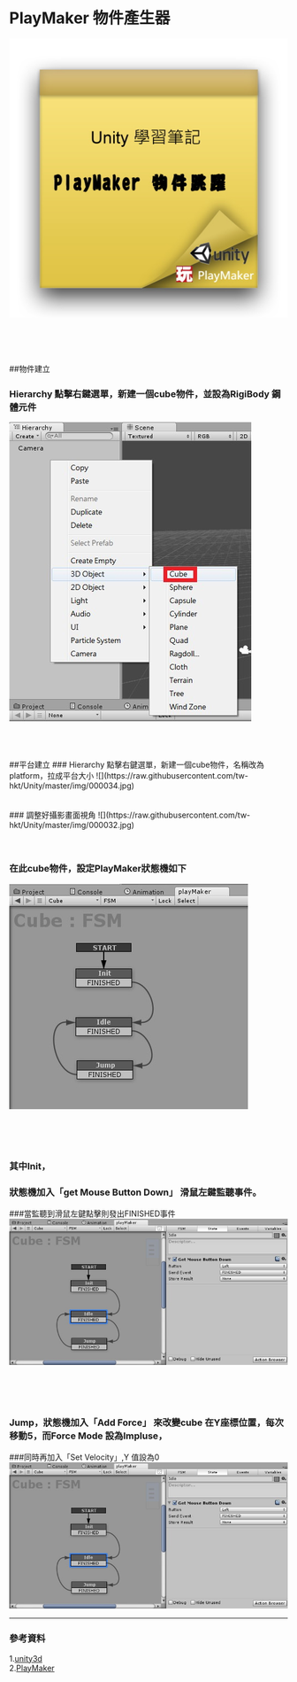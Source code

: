 # PlayMaker 物件產生器

![](https://raw.githubusercontent.com/tw-hkt/Unity/master/img/000031.jpg)

</br>
</br>
</br>

##物件建立
### Hierarchy 點擊右鍵選單，新建一個cube物件，並設為RigiBody 鋼體元件
![](https://raw.githubusercontent.com/tw-hkt/Unity/master/img/000029.jpg)

</br>
</br>
</br>
##平台建立
### Hierarchy 點擊右鍵選單，新建一個cube物件，名稱改為platform，拉成平台大小
![](https://raw.githubusercontent.com/tw-hkt/Unity/master/img/000034.jpg)

</br>
</br>
</br>
### 調整好攝影畫面視角
![](https://raw.githubusercontent.com/tw-hkt/Unity/master/img/000032.jpg)
</br>
</br>
</br>

### 在此cube物件，設定PlayMaker狀態機如下
![](https://raw.githubusercontent.com/tw-hkt/Unity/master/img/000033.jpg)

</br>
</br>
</br>

### 其中Init，
### 狀態機加入「get Mouse Button Down」 滑鼠左鍵監聽事件。
###當監聽到滑鼠左鍵點擊則發出FINISHED事件
![](https://raw.githubusercontent.com/tw-hkt/Unity/master/img/000035.jpg)

</br>
</br>
</br>

### Jump，狀態機加入「Add Force」 來改變cube 在Y座標位置，每次移動5，而Force Mode 設為Impluse，
###同時再加入「Set Velocity」,Y 值設為0
![](https://raw.githubusercontent.com/tw-hkt/Unity/master/img/000035.jpg)



* * *
### 參考資料
1.[unity3d](http://unity3d.com/)
<br>
2.[PlayMaker](http://www.hutonggames.com/)
<br>